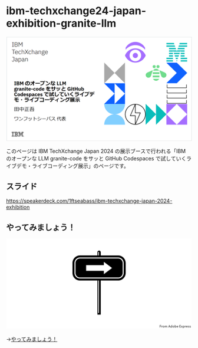 # ibm-techxchange24-japan-exhibition-granite-llm

![alt text](images/README/README.png)

このページは IBM TechXchange Japan 2024 の展示ブースで行われる「IBM のオープンな LLM granite-code をサッと GitHub Codespaces で試していくライブデモ・ライブコーディング展示」のページです。

## スライド

https://speakerdeck.com/1ftseabass/ibm-techxchange-japan-2024-exhibition

## やってみましょう！

![alt text](image.png)

→[やってみましょう！](./00-simple-try-ja.md)
